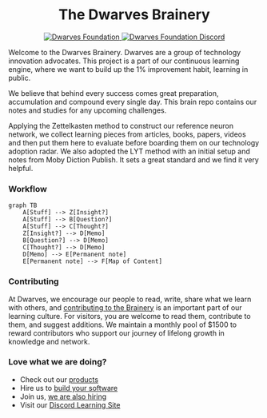<h1 align="center">
    The Dwarves Brainery
</h1>
<p align="center">
    <a href="https://github.com/dwarvesf">
        <img src="https://img.shields.io/badge/-make%20by%20dwarves-%23e13f5e?style=for-the-badge&logo=data:image/png;base64,iVBORw0KGgoAAAANSUhEUgAAACwAAAAsBAMAAADsqkcyAAAAD1BMVEUAAAD///////////////+PQt5oAAAABXRSTlMAQL//gOnhmfMAAAAJcEhZcwAAHsIAAB7CAW7QdT4AAACYSURBVHicndLRDYJAEIThMbGAI1qAYAO6bAGXYP81uSGBk+O/h3Mev4dhWJCkYZqreOi1xoh0eSIvoCaBRjc1B9+I31g9Z2aJ5jkOsYScBW8zDerO/fObnY/FiTl3caOEH2nMzpyZhezIlgqXr2OlOX617Up/nHnPUg0+LHl18YO50d3ghOy1ioeIq1ceTypsjpvYeJohfQEE5WtH+OEYkwAAAABJRU5ErkJggg==&&logoColor=white" alt="Dwarves Foundation" />
    </a>
    <a href="https://discord.gg/dwarvesv">
        <img src="https://img.shields.io/badge/-join%20the%20community-%235865F2?style=for-the-badge&logo=discord&&logoColor=white" alt="Dwarves Foundation Discord" />
    </a>
</p>

Welcome to the Dwarves Brainery. Dwarves are a group of technology innovation advocates. This project is a part of our continuous learning engine, where we want to build up the 1% improvement habit, learning in public.

We believe that behind every success comes great preparation, accumulation and compound every single day. This brain repo contains our notes and studies for any upcoming challenges.

Applying the Zettelkasten method to construct our reference neuron network, we collect learning pieces from articles, books, papers, videos and then put them here to evaluate before boarding them on our technology adoption radar. We also adopted the LYT method with an initial setup and notes from Moby Diction Publish. It sets a great standard and we find it very helpful.

### Workflow
```mermaid
graph TB
	A[Stuff] --> Z[Insight?]
	A[Stuff] --> B[Question?]
	A[Stuff] --> C[Thought?]
	Z[Insight?] --> D[Memo]
	B[Question?] --> D[Memo]
	C[Thought?] --> D[Memo]
	D[Memo] --> E[Permanent note]
	E[Permanent note] --> F[Map of Content]
```

### Contributing
At Dwarves, we encourage our people to read, write, share what we learn with others, and [contributing to the Brainery](../CONTRIBUTING.md) is an important part of our learning culture. For visitors, you are welcome to read them, contribute to them, and suggest additions. We maintain a monthly pool of $1500 to reward contributors who support our journey of lifelong growth in knowledge and network.

### Love what we are doing?
- Check out our [products](https://superbits.co)
- Hire us to [build your software](https://d.foundation)
- Join us, [we are also hiring](https://github.com/dwarvesf/WeAreHiring)
- Visit our [Discord Learning Site](https://discord.gg/dzNBpNTVEZ)
